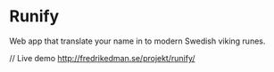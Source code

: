 # Runify
Web app that translate your name in to modern Swedish viking runes.

// Live demo http://fredrikedman.se/projekt/runify/
